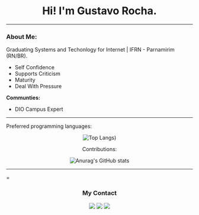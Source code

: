 
<h1 align="center"> Hi! I'm Gustavo Rocha.</h1>

____________________________________________________
<h3 color='green'> About Me:</h3>
<p>Graduating Systems and Techonlogy for Internet | IFRN - Parnamirim (RN/BR).</p>

* Self Confidence
* Supports Criticism
* Maturity
* Deal With Pressure


<b>Communties:</b>

 * DIO Campus Expert
  

____________________________________________________

 
Preferred programming languages:
<div align="center">


![Top Langs](https://github-readme-stats.vercel.app/api/top-langs/?username=GstavRocha&langs_count=8&count_private=true&theme=midnight-purple&hide_border=true))

Contributions:

![Anurag's GitHub stats](https://github-readme-stats.vercel.app/api?username=GstavRocha&show_icons=true&count_private=true&theme=midnight-purple&hide_border=true)

</div>

____________________________________________________

=
<h3 align="center">My Contact</h2>
<div align="center"> 

  <a href = "rocha.gustavo@escolar.ifrn.edu.br"><img src="https://img.shields.io/badge/Gmail-D14836?style=for-the-badge&logo=gmail&logoColor=white" target="_blank"></a>
  <a href="https://www.linkedin.com/in/gustavo-rocha-1a0087226/" target="_blank"><img src="https://img.shields.io/badge/-LinkedIn-%230077B5?style=for-the-badge&logo=linkedin&logoColor=white" target="_blank"></a>
  <a href="https://www.instagram.com/gustavorocha.dev/" target="_blank"><img src="https://img.shields.io/badge/-Instagram-%230077B5?style=for-the-badge&logo=instagram&logoColor=white" target="_blank"></a>


 

